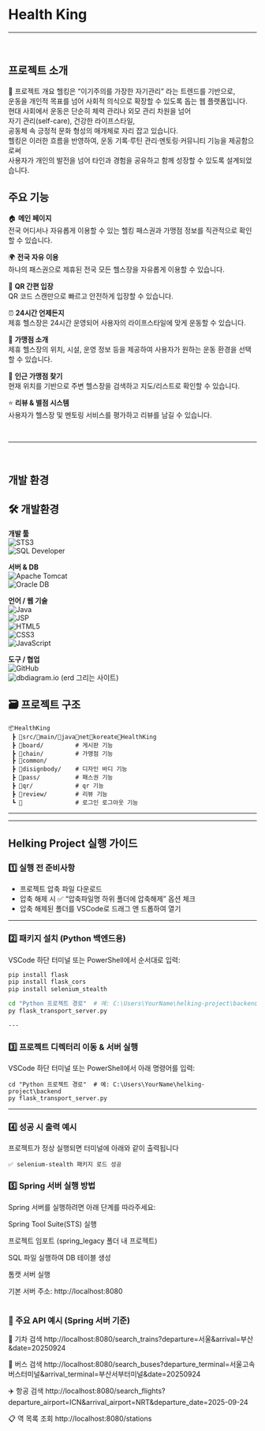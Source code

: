  # Health King





-----------------------------------------------------------------------------------------------------------------

<br>

## 프로젝트 소개

📌 프로젝트 개요
헬킹은 “이기주의를 가장한 자기관리” 라는 트렌드를 기반으로,<br> 운동을 개인적 목표를 넘어 사회적 의식으로 확장할 수 있도록 돕는 웹 플랫폼입니다.<br>
현대 사회에서 운동은 단순히 체력 관리나 외모 관리 차원을 넘어<br>
자기 관리(self-care), 건강한 라이프스타일,<br>
공동체 속 긍정적 문화 형성의 매개체로 자리 잡고 있습니다.<br>
헬킹은 이러한 흐름을 반영하여, 운동 기록·루틴 관리·멘토링·커뮤니티 기능을 제공함으로써<br>
사용자가 개인의 발전을 넘어 타인과 경험을 공유하고 함께 성장할 수 있도록 설계되었습니다.



## 주요 기능

🏠 **메인 페이지**  
전국 어디서나 자유롭게 이용할 수 있는 헬킹 패스권과 가맹점 정보를 직관적으로 확인할 수 있습니다. <br>  

🌍 **전국 자유 이용**  
하나의 패스권으로 제휴된 전국 모든 헬스장을 자유롭게 이용할 수 있습니다. <br>  

📱 **QR 간편 입장**  
QR 코드 스캔만으로 빠르고 안전하게 입장할 수 있습니다. <br>  

⏰ **24시간 언제든지**  
제휴 헬스장은 24시간 운영되어 사용자의 라이프스타일에 맞게 운동할 수 있습니다. <br>  

🏢 **가맹점 소개**  
제휴 헬스장의 위치, 시설, 운영 정보 등을 제공하여 사용자가 원하는 운동 환경을 선택할 수 있습니다. <br>  

📍 **인근 가맹점 찾기**  
현재 위치를 기반으로 주변 헬스장을 검색하고 지도/리스트로 확인할 수 있습니다. <br>  

⭐ **리뷰 & 별점 시스템**  
사용자가 헬스장 및 멘토링 서비스를 평가하고 리뷰를 남길 수 있습니다. <br>  

<br>

-----------------------------------------------------------------------------------------------------------------

<br>

##  개발 환경   

 
## 🛠️ 개발환경

**개발 툴**  
![STS3](https://img.shields.io/badge/STS3-6DB33F?style=flat&logo=spring&logoColor=white)  
![SQL Developer](https://img.shields.io/badge/SQL_Developer-F80000?style=flat&logo=oracle&logoColor=white)  

**서버 & DB**  
![Apache Tomcat](https://img.shields.io/badge/Apache_Tomcat-F8DC75?style=flat&logo=apachetomcat&logoColor=black)  
![Oracle DB](https://img.shields.io/badge/Oracle-FF0000?style=flat&logo=oracle&logoColor=white)  

**언어 / 웹 기술**  
![Java](https://img.shields.io/badge/Java-ED8B00?style=flat&logo=java&logoColor=white)  
![JSP](https://img.shields.io/badge/JSP-007396?style=flat&logo=jsp&logoColor=white)  
![HTML5](https://img.shields.io/badge/HTML5-E34F26?style=flat&logo=html5&logoColor=white)  
![CSS3](https://img.shields.io/badge/CSS3-1572B6?style=flat&logo=css3&logoColor=white)  
![JavaScript](https://img.shields.io/badge/JavaScript-F7DF1E?style=flat&logo=javascript&logoColor=black)  

**도구 / 협업**  
![GitHub](https://img.shields.io/badge/GitHub-181717?style=flat&logo=github&logoColor=white)  
![dbdiagram.io](https://img.shields.io/badge/dbdiagram.io-0D1117?style=flat&logo=dbdiagram&logoColor=white) (erd 그리는 사이트)



## 🗃 프로젝트 구조
```
📦HealthKing
 ┣ 📂src/📂main/📂java📂net📂koreate📂HealthKing
 ┣ 📂board/         # 게시판 기능           
 ┣ 📂chain/         # 가맹점 기능
 ┣ 📂common/     
 ┣ 📂disignbody/    # 디자인 바디 기능
 ┣ 📂pass/          # 패스권 기능
 ┣ 📂qr/            # qr 기능                  
 ┣ 📂review/        # 리뷰 기능
 ┗ 📂               # 로그인 로그아웃 기능 

```

---


---

## Helking Project 실행 가이드

### 1️⃣ 실행 전 준비사항

- 프로젝트 압축 파일 다운로드  
- 압축 해제 시 ✅ “압축파일명 하위 폴더에 압축해제” 옵션 체크  
- 압축 해제된 폴더를 VSCode로 드래그 앤 드롭하여 열기  

---

### 2️⃣ 패키지 설치 (Python 백엔드용)

VSCode 하단 터미널 또는 PowerShell에서 순서대로 입력:

```bash
pip install flask
pip install flask_cors
pip install selenium_stealth

cd "Python 프로젝트 경로"  # 예: C:\Users\YourName\helking-project\backend
py flask_transport_server.py

---
```
### 3️⃣ 프로젝트 디렉터리 이동 & 서버 실행

VSCode 하단 터미널 또는 PowerShell에서 아래 명령어를 입력:

```
cd "Python 프로젝트 경로"  # 예: C:\Users\YourName\helking-project\backend
py flask_transport_server.py

```
---

### 4️⃣ 성공 시 출력 예시

프로젝트가 정상 실행되면 터미널에 아래와 같이 출력됩니다
```
✅ selenium-stealth 패키지 로드 성공  
```
### 5️⃣ Spring 서버 실행 방법

Spring 서버를 실행하려면 아래 단계를 따라주세요:

Spring Tool Suite(STS) 실행

프로젝트 임포트 (spring_legacy 폴더 내 프로젝트)

SQL 파일 실행하여 DB 테이블 생성

톰캣 서버 실행

기본 서버 주소: http://localhost:8080

```
```

### 🔗 주요 API 예시 (Spring 서버 기준)

🚄 기차 검색
http://localhost:8080/search_trains?departure=서울&arrival=부산&date=20250924

🚌 버스 검색
http://localhost:8080/search_buses?departure_terminal=서울고속버스터미널&arrival_terminal=부산서부터미널&date=20250924

✈️ 항공 검색
http://localhost:8080/search_flights?departure_airport=ICN&arrival_airport=NRT&departure_date=2025-09-24

📋 역 목록 조회
http://localhost:8080/stations








